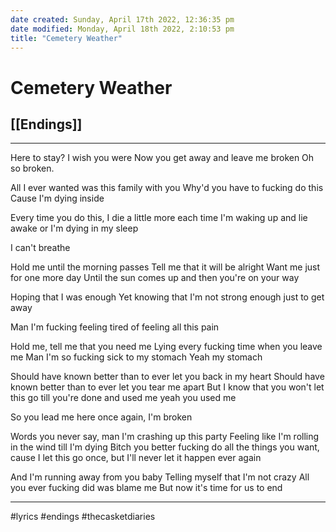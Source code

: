 ```yaml
---
date created: Sunday, April 17th 2022, 12:36:35 pm
date modified: Monday, April 18th 2022, 2:10:53 pm
title: "Cemetery Weather"
---
```

# Cemetery Weather
## [[Endings]]

---

Here to stay? I wish you were
Now you get away and leave me broken
Oh so broken.

All I ever wanted was this family with you
Why'd you have to fucking do this
Cause I'm dying inside

Every time you do this,
I die a little more each time
I'm waking up and lie awake
or I'm dying in my sleep

I can't breathe

Hold me until the morning passes
Tell me that it will be alright
Want me just for one more day
Until the sun comes up and then you're on your way

Hoping that I was enough
Yet knowing that I'm not strong enough just to get away

Man I'm fucking feeling tired of feeling all this pain

Hold me, tell me that you need me
Lying every fucking time when you leave me
Man I'm so fucking sick to my stomach Yeah my stomach

Should have known better than to ever let you back in my heart
Should have known better than to ever let you tear me apart
But I know that you won't let this go till you're done and used me yeah you used me

So you lead me here once again,
I'm broken

Words you never say,
man I'm crashing up this party
Feeling like I'm rolling in the wind till I'm dying Bitch you better fucking do all the things you want, cause I let this go once, but I'll never let it happen ever again

And I'm running away from you baby
Telling myself that I'm not crazy
All you ever fucking did was blame me
But now it's time for us to end

---

#lyrics #endings #thecasketdiaries